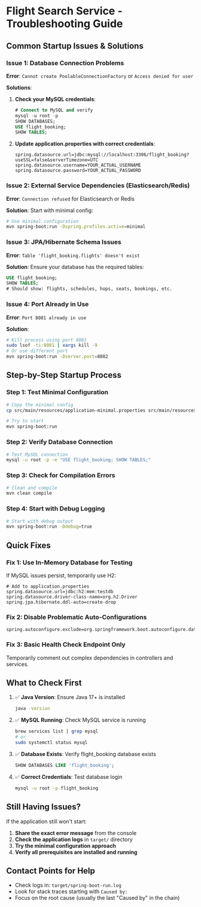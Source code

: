 # Flight Search Service - Troubleshooting Guide

## Common Startup Issues & Solutions

### Issue 1: Database Connection Problems
**Error**: `Cannot create PoolableConnectionFactory` or `Access denied for user`

**Solutions**:
1. **Check your MySQL credentials**:
   ```sql
   # Connect to MySQL and verify
   mysql -u root -p
   SHOW DATABASES;
   USE flight_booking;
   SHOW TABLES;
   ```

2. **Update application.properties with correct credentials**:
   ```properties
   spring.datasource.url=jdbc:mysql://localhost:3306/flight_booking?useSSL=false&serverTimezone=UTC
   spring.datasource.username=YOUR_ACTUAL_USERNAME
   spring.datasource.password=YOUR_ACTUAL_PASSWORD
   ```

### Issue 2: External Service Dependencies (Elasticsearch/Redis)
**Error**: `Connection refused` for Elasticsearch or Redis

**Solution**: Start with minimal config:
```bash
# Use minimal configuration
mvn spring-boot:run -Dspring.profiles.active=minimal
```

### Issue 3: JPA/Hibernate Schema Issues
**Error**: `Table 'flight_booking.flights' doesn't exist`

**Solution**: Ensure your database has the required tables:
```sql
USE flight_booking;
SHOW TABLES;
# Should show: flights, schedules, hops, seats, bookings, etc.
```

### Issue 4: Port Already in Use
**Error**: `Port 8081 already in use`

**Solution**: 
```bash
# Kill process using port 8081
sudo lsof -ti:8081 | xargs kill -9
# Or use different port
mvn spring-boot:run -Dserver.port=8082
```

## Step-by-Step Startup Process

### Step 1: Test Minimal Configuration
```bash
# Copy the minimal config
cp src/main/resources/application-minimal.properties src/main/resources/application.properties

# Try to start
mvn spring-boot:run
```

### Step 2: Verify Database Connection
```bash
# Test MySQL connection
mysql -u root -p -e "USE flight_booking; SHOW TABLES;"
```

### Step 3: Check for Compilation Errors
```bash
# Clean and compile
mvn clean compile
```

### Step 4: Start with Debug Logging
```bash
# Start with debug output
mvn spring-boot:run -Ddebug=true
```

## Quick Fixes

### Fix 1: Use In-Memory Database for Testing
If MySQL issues persist, temporarily use H2:
```properties
# Add to application.properties
spring.datasource.url=jdbc:h2:mem:testdb
spring.datasource.driver-class-name=org.h2.Driver
spring.jpa.hibernate.ddl-auto=create-drop
```

### Fix 2: Disable Problematic Auto-Configurations
```properties
spring.autoconfigure.exclude=org.springframework.boot.autoconfigure.data.elasticsearch.ElasticsearchDataAutoConfiguration,org.springframework.boot.autoconfigure.data.redis.RedisAutoConfiguration
```

### Fix 3: Basic Health Check Endpoint Only
Temporarily comment out complex dependencies in controllers and services.

## What to Check First

1. ✅ **Java Version**: Ensure Java 17+ is installed
   ```bash
   java -version
   ```

2. ✅ **MySQL Running**: Check MySQL service is running
   ```bash
   brew services list | grep mysql
   # or
   sudo systemctl status mysql
   ```

3. ✅ **Database Exists**: Verify flight_booking database exists
   ```sql
   SHOW DATABASES LIKE 'flight_booking';
   ```

4. ✅ **Correct Credentials**: Test database login
   ```bash
   mysql -u root -p flight_booking
   ```

## Still Having Issues?

If the application still won't start:

1. **Share the exact error message** from the console
2. **Check the application logs** in `target/` directory
3. **Try the minimal configuration approach**
4. **Verify all prerequisites are installed and running**

## Contact Points for Help

- Check logs in: `target/spring-boot-run.log`
- Look for stack traces starting with `Caused by:`
- Focus on the root cause (usually the last "Caused by" in the chain)
